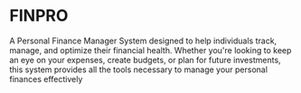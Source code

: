 # FINPRO
A Personal Finance Manager System designed to help individuals track, manage, and optimize their financial health. Whether you're looking to keep an eye on your expenses, create budgets, or plan for future investments, this system provides all the tools necessary to manage your personal finances effectively

